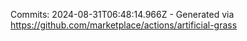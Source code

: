 Commits: 2024-08-31T06:48:14.966Z - Generated via https://github.com/marketplace/actions/artificial-grass
<br>
